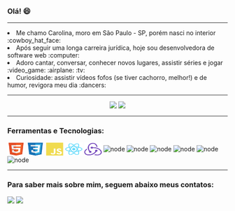 ### Olá! :smile:

---

<div align="center">
  <div align="left" style="display: inline_block">
    <li> Me chamo Carolina, moro em São Paulo - SP, porém nasci no interior  :cowboy_hat_face:  
    <li> Após seguir uma longa carreira jurídica, hoje sou desenvolvedora de software web :computer: </li>
    <li> Adoro cantar, conversar, conhecer novos lugares, assistir séries e jogar :video_game: :airplane: :tv: </li>
    <li> Curiosidade: assistir vídeos fofos (se tiver cachorro, melhor!) e de humor, revigora meu dia :dancers:</li>
  </div>
</div>

---

<div align="center">
  <img height="146em" src="https://github-readme-stats.vercel.app/api?username=CarolinaAriadne&show_icons=true&theme=dracula&include_all_commits=true&count_private=true&icon_color=2FC18C&title_color=2FC18C&bg_color=1A1D21"/>
  <img height="146em" src="https://github-readme-stats.vercel.app/api/top-langs/?username=CarolinaAriadne&langs_count=5"/>
</div>

---

### Ferramentas e Tecnologias:

<div>
  <img align="center" alt="HTML" height="30" width="40" src="https://raw.githubusercontent.com/devicons/devicon/master/icons/html5/html5-original.svg">
  <img align="center" alt="CSS" height="30" width="40" src="https://raw.githubusercontent.com/devicons/devicon/master/icons/css3/css3-original.svg">
   <img align="center" alt="Js" height="30" width="40" src="https://raw.githubusercontent.com/devicons/devicon/master/icons/javascript/javascript-plain.svg">
  <img align="center" alt="React" height="30" width="40" src="https://raw.githubusercontent.com/devicons/devicon/master/icons/react/react-original.svg">
  <img align="center" alt="redux" height="30" width="40" src="https://raw.githubusercontent.com/devicons/devicon/master/icons/redux/redux-original.svg">
  <img align="center" alt="node" height="30" width="40"  src="https://cdn.jsdelivr.net/gh/devicons/devicon/icons/nodejs/nodejs-original.svg">
  <img align="center" alt="node" height="30" width="40" src="https://cdn.jsdelivr.net/gh/devicons/devicon/icons/typescript/typescript-original.svg">
  <img align="center" alt="node" height="30" width="40" src="https://cdn.jsdelivr.net/gh/devicons/devicon/icons/jest/jest-plain.svg">
  <img align="center" alt="node" height="30" width="40" src="https://cdn.jsdelivr.net/gh/devicons/devicon/icons/mysql/mysql-original.svg">      
  <img align="center" alt="node" height="30" width="40" src="https://cdn.jsdelivr.net/gh/devicons/devicon/icons/mongodb/mongodb-original.svg">          
  <img align="center" alt="node" height="30" width="40" src="https://cdn.jsdelivr.net/gh/devicons/devicon/icons/docker/docker-original.svg">            
  </div>

---

### Para saber mais sobre mim, seguem abaixo meus contatos:

   <a href="https://www.linkedin.com/in/carolina-ariadne-03424a82/" target="_blank"><img src="https://img.shields.io/badge/-LinkedIn-%230077B5?style=for-the-badge&logo=linkedin&logoColor=white" target="_blank"></a>
   <a href = "c.ariadneadv@gmail.com"><img src="https://img.shields.io/badge/-Gmail-%23333?style=for-the-badge&logo=gmail&logoColor=white" target="_blank"></a>
